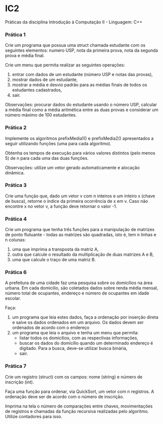 # IC2
Práticas da disciplina Introdução à Computação II - Linguagem: C++

### Prática 1

Crie um programa que possua uma struct chamada estudante com os seguintes elementos: numero USP, nota da primeira prova, nota da segunda prova e média final.

Crie um menu que permita realizar as seguintes operações:

1) entrar com dados de um estudante (número USP e notas das provas),
2) mostrar dados de um estudante,
3) mostrar a média e desvio padrão para as médias finais de todos os estudantes cadastrados,
4) sair. 
  
Observações: procurar dados do estudante usando o número USP, calcular a média final como a média aritmética entre as duas provas e considerar um número máximo de 100 estudantes.

### Prática 2

Implemente os algoritmos prefixMedia1() e prefixMedia2() apresentados a seguir utilizando funções (uma para cada algoritmo).

Obtenha os tempos de execução para vários valores distintos (pelo menos 5) de n para cada uma das duas funções.

Observações: utilize um vetor gerado automaticamente e alocação dinâmica.

### Prática 3

Crie uma função que, dado um vetor v com n inteiros e um inteiro x (chave de busca), retorne o índice da primeira ocorrência de x em v.  Caso não encontre x no vetor v, a função deve retornar o valor -1. 

### Prática 4
Crie um programa que tenha três funções para a manipulação de matrizes de ponto flutuante - todas as matrizes são quadradas, isto é, tem n linhas e n colunas: 

1) uma que imprima a transposta da matriz A,
2) outra que calcule o resultado da multiplicação de duas matrizes A e B,
3) uma que calcule o traço de uma matriz B. 

### Prática 6

A prefeitura de uma cidade faz uma pesquisa sobre os domicílios na área urbana. Em cada domicilio, são coletados dados sobre renda média mensal, número total de ocupantes, endereço e número de ocupantes em idade escolar. 

Faça:
1) um programa que leia estes dados, faça a ordenação por inserção direta e salve os dados ordenados em um arquivo. Os dados devem ser ordenados de acordo com o endereço
2) um programa que leia o arquivo e tenha um menu que permita:
    + listar todos os domicílios, com as respectivas informações,
    + buscar os dados do domicílio quando um determinado endereço é digitado. Para a busca, deve-se utilizar busca binária,
    + sair.
 
### Prática 7

Crie um registro (struct) com os campos: nome (string) e número de inscrição (int). 

Faça uma função para ordenar, via QuickSort, um vetor com n registros. A ordenação deve ser de acordo com o número de inscrição.

Imprima na tela o número de comparações entre chaves, movimentações de registros e chamadas da função recursiva realizadas pelo algoritmo. Utilize contadores para isso.
